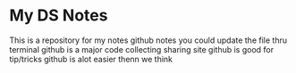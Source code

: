 # My DS Notes

This is a repository for my notes
github notes
you could update the file thru terminal
github is a major code collecting sharing site
github is good for tip/tricks
github is alot easier thenn we think 

